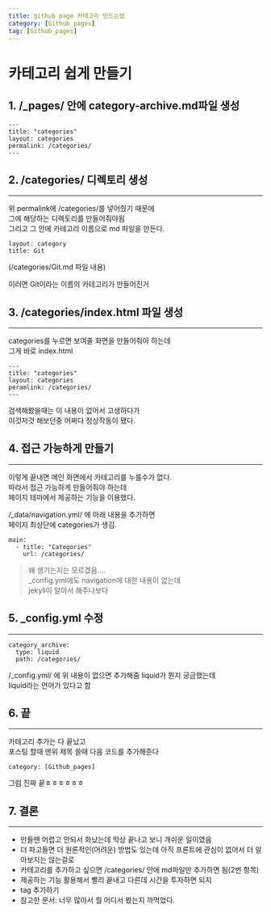 ```yaml
---
title: github page 카테고리 만드는법
category: [Github_pages]
tag: [Github_pages]
---
```


# 카테고리 쉽게 만들기   

## 1. /_pages/ 안에 category-archive.md파일 생성

```
---
title: "categories"
layout: categories
permalink: /categories/
---
```

## 2. /categories/ 디렉토리 생성

***
위  permalink에 /categories/를 넣어줬기 때문에   
그에 해당하는 디렉토리를 만들어줘야됨   
그리고 그 안에 카테고리 이름으로 md 파일을 만든다.   
```
layout: category
title: Git
```
(/categories/Git.md 파일 내용)

이러면 Git이라는 이름의 카테고리가 만들어진거

## 3. /categories/index.html 파일 생성

***
categories를 누르면 보여줄 화면을 만들어줘아 하는데   
그게 바로 index.html
```
---
title: "categories"
layout: categories
peramlink: /categories/
---
```

검색해봤을때는 이 내용이 없어서 고생하다가   
이것저것 해보던중 어쩌다 정상작동이 됐다.

## 4. 접근 가능하게 만들기

***
이렇게 끝내면 메인 화면에서 카테고리를 누를수가 없다.   
따라서 접근 가능하게 만들어줘야 하는데   
페이지 테마에서 제공하는 기능을 이용했다.

/_data/navigation.yml/ 에 아래 내용을 추가하면   
페이지 최상단에 categories가 생김.   

```
main:
  - title: "Categories"
    url: /categories/
```
> 왜 생기는지는 모르겠음....   
> _config.yml에도 navigation에 대한 내용이 없는데   
> jekyll이 알아서 해주나보다

## 5. _config.yml 수정

***
```
category_archive:
  type: liquid
  path: /categories/
```
/_config.yml/ 에 위 내용이 없으면 추가해줌
liquid가 뭔지 궁금했는데   
liquid라는 언어가 있다고 함

## 6. 끝

***
카테고리 추가는 다 끝났고   
포스팅 할때 맨위 제목 쓸때 다음 코드를 추가해준다
```
category: [Github_pages]
```
그럼 진짜 끝ㅎㅎㅎㅎㅎㅎ

## 7. 결론

***
* 만들땐 어렵고 안되서 화났는데 막상 끝나고 보니 개쉬운 일이였음   
* 더 파고들면 더 원론적인(어려운) 방법도 있는데 아직 프론트에 관심이 없어서 더 알아보지는 않는걸로
* 카테고리를 추가하고 싶으면 /categories/ 안에 md파일만 추가하면 됨(2번 항목)
* 제공하는 기능 활용해서 빨리 끝내고 다른데 시간을 투자하면 되지
* tag 추가하기
* 참고한 문서: 너무 많아서 뭘 어디서 봤는지 까먹었다.
